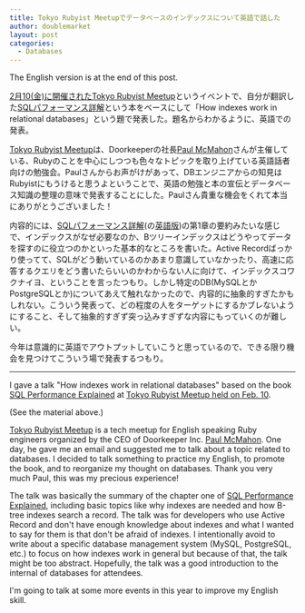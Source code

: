 ```yaml
---
title: Tokyo Rubyist Meetupでデータベースのインデックスについて英語で話した
author: doublemarket
layout: post
categories:
  - Databases
---
```


The English version is at the end of this post.

[2月10(金)に開催されたTokyo Rubyist Meetup](https://trbmeetup.doorkeeper.jp/events/56308)というイベントで、自分が翻訳した[SQLパフォーマンス詳解](http://sql-performance-explained.jp/)という本をベースにして「How indexes work in relational databases」という題で発表した。題名からわかるように、英語での発表。

<script async class="speakerdeck-embed" data-id="a54c372ef22749ff9af1d235dcaa7fe8" data-ratio="1.77777777777778" src="//speakerdeck.com/assets/embed.js"></script>

[Tokyo Rubyist Meetup](https://trbmeetup.doorkeeper.jp/)は、Doorkeeperの社長[Paul McMahon](https://www.doorkeeper.jp/team/paul)さんが主催している、Rubyのことを中心にしつつも色々なトピックを取り上げている英語話者向けの勉強会。Paulさんからお声がけがあって、DBエンジニアからの知見はRubyistにもうけると思うよということで、英語の勉強と本の宣伝とデータベース知識の整理の意味で発表することにした。Paulさん貴重な機会をくれて本当にありがとうございました！

内容的には、[SQLパフォーマンス詳解](http://sql-performance-explained.jp/)(の[英語版](http://sql-performance-explained.com/))の第1章の要約みたいな感じで、インデックスがなぜ必要なのか、Bツリーインデックスはどうやってデータを探すのに役立つのかといった基本的なところを書いた。Active Recordばっかり使ってて、SQLがどう動いているのかあまり意識していなかったり、高速に応答するクエリをどう書いたらいいのかわからない人に向けて、インデックスコワクナイヨ、ということを言ったつもり。しかし特定のDB(MySQLとかPostgreSQLとか)についてあえて触れなかったので、内容的に抽象的すぎたかもしれない。こういう発表って、どの程度の人をターゲットにするかブレないようにすること、そして抽象的すぎず突っ込みすぎずな内容にもっていくのが難しい。

今年は意識的に英語でアウトプットしていこうと思っているので、できる限り機会を見つけてこういう場で発表するつもり。

---

I gave a talk "How indexes work in relational databases" based on the book [SQL Performance Explained](http://sql-performance-explained.jp/) at [Tokyo Rubyist Meetup held on Feb. 10](https://trbmeetup.doorkeeper.jp/events/56308).

(See the material above.)

[Tokyo Rubyist Meetup](https://trbmeetup.doorkeeper.jp/) is a tech meetup for English speaking Ruby engineers organized by the CEO of Doorkeeper Inc. [Paul McMahon](https://www.doorkeeper.jp/team/paul). One day, he gave me an email and suggested me to talk about a topic related to databases. I decided to talk something to practice my English, to promote the book, and to reorganize my thought on databases. Thank you very much Paul, this was my precious experience!

The talk was basically the summary of the chapter one of [SQL Performance Explained](http://sql-performance-explained.com/), including basic topics like why indexes are needed and how B-tree indexes search a record. The talk was for developers who use Active Record and don't have enough knowledge about indexes and what I wanted to say for them is that don't be afraid of indexes. I intentionally avoid to write about a specific database management system (MySQL, PostgreSQL, etc.) to focus on how indexes work in general but because of that, the talk might be too abstract. Hopefully, the talk was a good introduction to the internal of databases for attendees.

I'm going to talk at some more events in this year to improve my English skill.
